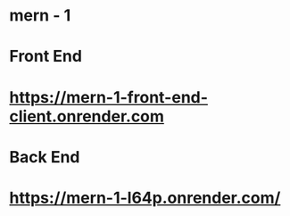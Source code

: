 # mern - 1

# Front End
# https://mern-1-front-end-client.onrender.com

# Back End
# https://mern-1-l64p.onrender.com/
 
